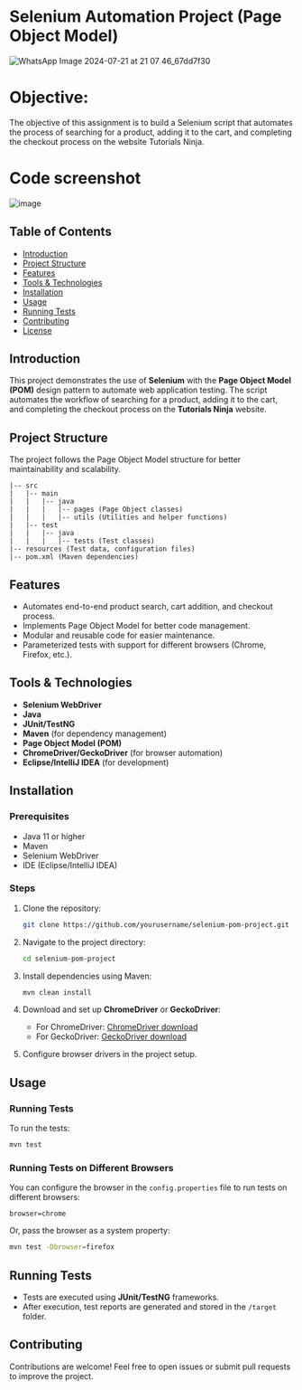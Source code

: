 # Selenium Automation Project (Page Object Model)
![WhatsApp Image 2024-07-21 at 21 07 46_67dd7f30](https://github.com/user-attachments/assets/e907bca7-591e-4752-9abd-aece85bf620c)


# Objective:
The objective of this assignment is to build a Selenium script that automates the process of searching for a product, adding it to the cart, and completing the checkout process on the website Tutorials Ninja.
# Code screenshot
![image](https://github.com/user-attachments/assets/126ee40e-346a-4b10-9ca9-d796bb43c2c8)




## Table of Contents
- [Introduction](#introduction)
- [Project Structure](#project-structure)
- [Features](#features)
- [Tools & Technologies](#tools--technologies)
- [Installation](#installation)
- [Usage](#usage)
- [Running Tests](#running-tests)
- [Contributing](#contributing)
- [License](#license)

## Introduction
This project demonstrates the use of **Selenium** with the **Page Object Model (POM)** design pattern to automate web application testing. The script automates the workflow of searching for a product, adding it to the cart, and completing the checkout process on the **Tutorials Ninja** website.

## Project Structure
The project follows the Page Object Model structure for better maintainability and scalability.

```
|-- src
|   |-- main
|   |   |-- java
|   |   |   |-- pages (Page Object classes)
|   |   |   |-- utils (Utilities and helper functions)
|   |-- test
|   |   |-- java
|   |   |   |-- tests (Test classes)
|-- resources (Test data, configuration files)
|-- pom.xml (Maven dependencies)
```

## Features
- Automates end-to-end product search, cart addition, and checkout process.
- Implements Page Object Model for better code management.
- Modular and reusable code for easier maintenance.
- Parameterized tests with support for different browsers (Chrome, Firefox, etc.).

## Tools & Technologies
- **Selenium WebDriver**
- **Java**
- **JUnit/TestNG**
- **Maven** (for dependency management)
- **Page Object Model (POM)**
- **ChromeDriver/GeckoDriver** (for browser automation)
- **Eclipse/IntelliJ IDEA** (for development)

## Installation

### Prerequisites
- Java 11 or higher
- Maven
- Selenium WebDriver
- IDE (Eclipse/IntelliJ IDEA)

### Steps
1. Clone the repository:
   ```bash
   git clone https://github.com/yourusername/selenium-pom-project.git
   ```
2. Navigate to the project directory:
   ```bash
   cd selenium-pom-project
   ```
3. Install dependencies using Maven:
   ```bash
   mvn clean install
   ```

4. Download and set up **ChromeDriver** or **GeckoDriver**:
   - For ChromeDriver: [ChromeDriver download](https://sites.google.com/a/chromium.org/chromedriver/)
   - For GeckoDriver: [GeckoDriver download](https://github.com/mozilla/geckodriver/releases)

5. Configure browser drivers in the project setup.

## Usage

### Running Tests
To run the tests:
```bash
mvn test
```

### Running Tests on Different Browsers
You can configure the browser in the `config.properties` file to run tests on different browsers:
```properties
browser=chrome
```
Or, pass the browser as a system property:
```bash
mvn test -Dbrowser=firefox
```

## Running Tests
- Tests are executed using **JUnit/TestNG** frameworks.
- After execution, test reports are generated and stored in the `/target` folder.

## Contributing
Contributions are welcome! Feel free to open issues or submit pull requests to improve the project.

